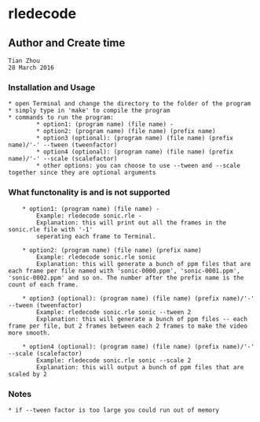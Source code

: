 # rledecode
## Author and Create time
	Tian Zhou
	28 March 2016


### Installation and Usage
	* open Terminal and change the directory to the folder of the program
	* simply type in 'make' to compile the program
	* commands to run the program: 
			* option1: (program name) (file name) -
			* option2: (program name) (file name) (prefix name)
			* option3 (optional): (program name) (file name) (prefix name)/'-' --tween (tweenfactor)
			* option4 (optional): (program name) (file name) (prefix name)/'-' --scale (scalefactor)
			* other options: you can choose to use --tween and --scale together since they are optional arguments

 
### What functonality is and is not supported

		* option1: (program name) (file name) -
			Example: rledecode sonic.rle - 
			Explanation: this will print out all the frames in the sonic.rle file with '-1'
			seperating each frame to Terminal.

		* option2: (program name) (file name) (prefix name)
			Example: rledecode sonic.rle sonic
			Explanation: this will generate a bunch of ppm files that are each frame per file named with 'sonic-0000.ppm', 'sonic-0001.ppm', 'sonic-0002.ppm' and so on. The number after the prefix name is the count of each frame.

		* option3 (optional): (program name) (file name) (prefix name)/'-' --tween (tweenfactor)
			Example: rledecode sonic.rle sonic --tween 2
			Explanation: this will generate a bunch of ppm files -- each frame per file, but 2 frames between each 2 frames to make the video more smooth.

		* option4 (optional): (program name) (file name) (prefix name)/'-' --scale (scalefactor)
			Example: rledecode sonic.rle sonic --scale 2
			Explanation: this will output a bunch of ppm files that are scaled by 2


### Notes
	* if --tween factor is too large you could run out of memory
